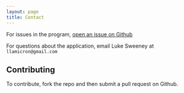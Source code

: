 ```yaml
---
layout: page
title: Contact
---
```


For issues in the program, [open an issue on Github](https://github.com/llamicron/transits/issues)

For questions about the application, email Luke Sweeney at `llamicron@gmail.com`

## Contributing
To contribute, fork the repo and then submit a pull request on Github.
